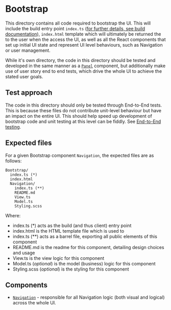 # Bootstrap

This directory contains all code required to bootstrap the UI. This will include the build entry point `index.ts` ([for further details, see build documentation](../../docs/Build.md)), `index.html` template which will ultimately be returned the to the user when the access the UI, as well as all the React components that set up initial UI state and represent UI level behaviours, such as Navigation or user management.

While it's own directory, the code in this directory should be tested and developed in the same manner as a [`Panel`](../Panels/README.md) component, but additionally make use of user story end to end tests, which drive the whole UI to achieve the stated user goals.

## Test approach

The code in this directory should only be tested through End-to-End tests.
This is because these files do not contribute unit-level behaviour but have
an impact on the entire UI. This should help speed up development of bootstrap
code and unit testing at this level can be fiddly. See
[End-to-End testing](../../docs/Test.md#end-to-end-testing).

## Expected files

For a given Bootstrap component `Navigation`, the expected files are as follows:

```
Bootstrap/
  index.ts (*)
  index.html
  Navigation/
    index.ts (**)
    README.md
    View.ts
    Model.ts
    Styling.scss
```

Where:

- index.ts (\*) acts as the build (and thus client) entry point
- index.html is the HTML template file which is used to
- index.ts (\*\*) acts as a barrel file, exporting all public elements of this component
- README.md is the readme for this component, detailing design choices and usage
- View.ts is the view logic for this component
- Model.ts (_optional_) is the model (business) logic for this component
- Styling.scss (_optional_) is the styling for this component

## Components

- [`Navigation`](./Navigation/README.md) - responsible for all Navigation logic (both visual and logical) across the whole UI.
